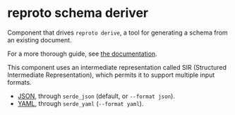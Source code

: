 # reproto schema deriver

Component that drives `reproto derive`, a tool for generating a schema from an existing document.

For a more thorough guide, see [the documentation].

This component uses an intermediate representation called SIR (Structured Intermediate
Representation), which permits it to support multiple input formats.

 * [JSON], through `serde_json` (default, or `--format json`).
 * [YAML], through `serde_yaml` (`--format yaml`).

[the documentation]: /doc/derive.md
[JSON]: json.rs
[YAML]: yaml.rs
